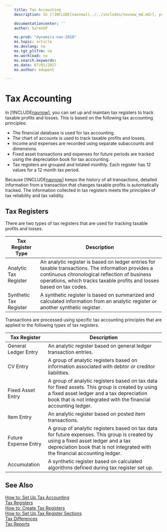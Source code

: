 ```yaml
---
    title: Tax Accounting
    description: In [!INCLUDE[navnow](../../includes/navnow_md.md)], you can set up and maintain tax registers to track taxable profits and losses.

    documentationcenter: ''
    author: SorenGP

    ms.prod: "dynamics-nav-2018"
    ms.topic: article
    ms.devlang: na
    ms.tgt_pltfrm: na
    ms.workload: na
    ms.search.keywords:
    ms.date: 07/01/2017
    ms.author: edupont

---
```

# Tax Accounting
In [!INCLUDE[navnow](../../includes/navnow_md.md)], you can set up and maintain tax registers to track taxable profits and losses. This is based on the following tax accounting principles:  

- The financial database is used for tax accounting.  
- The chart of accounts is used to track taxable profits and losses.  
- Income and expenses are recorded using separate subaccounts and dimensions.  
- Fixed asset transactions and expenses for future periods are tracked using the depreciation book for tax accounting.  
- Tax registers are grouped and totaled monthly. Each register has 12 values for a 12 month tax period.  

Because [!INCLUDE[navnow](../../includes/navnow_md.md)] keeps the history of all transactions, detailed information from a transaction that changes taxable profits is automatically tracked. The information collected in tax registers meets the principles of tax reliability and tax validity.  

## Tax Registers  
There are two types of tax registers that are used for tracking taxable profits and losses.  

|Tax Register Type|Description|  
|-----------------------|---------------------------------------|  
|Analytic Tax Register|An analytic register is based on ledger entries for taxable transactions. The information provides a continuous chronological reflection of business operations, which tracks taxable profits and losses based on tax codes.|  
|Synthetic Tax Register|A synthetic register is based on summarized and calculated information from an analytic register or another synthetic register.|  

Transactions are processed using specific tax accounting principles that are applied to the following types of tax registers.  

|Tax Register|Description|  
|------------------|---------------------------------------|  
|General Ledger Entry|An analytic register based on general ledger transaction entries.|  
|CV Entry|A group of analytic registers based on information associated with debtor or creditor liabilities.|  
|Fixed Asset Entry|A group of analytic registers based on tax data for fixed assets. This group is created by using a fixed asset ledger and a tax depreciation book that is not integrated with the financial accounting ledger.|  
|Item Entry|An analytic register based on posted item transactions.|  
|Future Expense Entry|A group of analytic registers based on tax data for future expenses. This group is created by using a fixed asset ledger and a tax depreciation book that is not integrated with the financial accounting ledger.|  
|Accumulation|A synthetic register based on calculated algorithms defined during tax register set up.|  

## See Also  
 [How to: Set Up Tax Accounting](how-to-set-up-tax-accounting.md)   
 [Tax Registers](tax-registers.md)   
 [How to: Create Tax Registers](how-to-create-tax-registers.md)   
 [How to: Set Up Tax Register Sections](how-to-set-up-tax-register-sections.md)   
 [Tax Differences](tax-differences.md)   
 [Tax Reports](assetId:///e42ca8e7-1cee-4fb8-9f71-e596f29cabc3)
